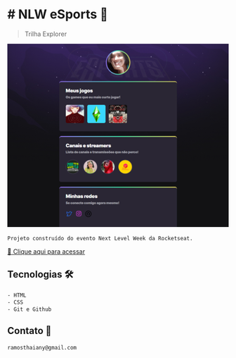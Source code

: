 # # NLW eSports 🚀

 > Trilha Explorer
 
 ![preview](https://github.com/5ThaianyRamos/nlw/blob/master/.github/preview.png?raw=true)

    Projeto construído do evento Next Level Week da Rocketseat.
    
   [🔗 Clique aqui para acessar](https://5thaianyramos.github.io/nlw/)

 
## Tecnologias 🛠️

    - HTML
    - CSS
    - Git e Github

## Contato 📧

    ramosthaiany@gmail.com
    
    

